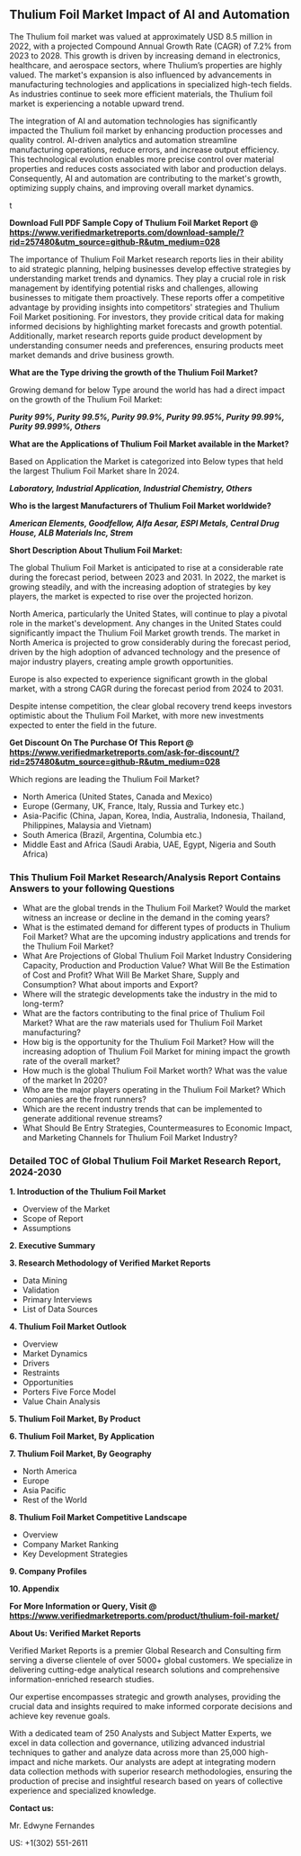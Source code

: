 <h2>Thulium Foil Market Impact of AI and Automation</h2><p>The Thulium foil market was valued at approximately USD 8.5 million in 2022, with a projected Compound Annual Growth Rate (CAGR) of 7.2% from 2023 to 2028. This growth is driven by increasing demand in electronics, healthcare, and aerospace sectors, where Thulium’s properties are highly valued. The market's expansion is also influenced by advancements in manufacturing technologies and applications in specialized high-tech fields. As industries continue to seek more efficient materials, the Thulium foil market is experiencing a notable upward trend.</p><p>The integration of AI and automation technologies has significantly impacted the Thulium foil market by enhancing production processes and quality control. AI-driven analytics and automation streamline manufacturing operations, reduce errors, and increase output efficiency. This technological evolution enables more precise control over material properties and reduces costs associated with labor and production delays. Consequently, AI and automation are contributing to the market's growth, optimizing supply chains, and improving overall market dynamics.</p>t</p><p id="" class=""><strong>Download Full PDF Sample Copy of Thulium Foil Market Report @ <a href="https://www.verifiedmarketreports.com/download-sample/?rid=257480&utm_source=github-R&utm_medium=028" target="_blank">https://www.verifiedmarketreports.com/download-sample/?rid=257480&utm_source=github-R&utm_medium=028</a></strong></p><p>The importance of&nbsp;Thulium Foil Market research reports lies in their ability to aid strategic planning, helping businesses develop effective strategies by understanding market trends and dynamics. They play a crucial role in risk management by identifying potential risks and challenges, allowing businesses to mitigate them proactively. These reports offer a competitive advantage by providing insights into competitors' strategies and Thulium Foil Market positioning. For investors, they provide critical data for making informed decisions by highlighting market forecasts and growth potential. Additionally, market research reports guide product development by understanding consumer needs and preferences, ensuring products meet market demands and drive business growth.</p><p><strong>What are the&nbsp;Type driving the growth of the Thulium Foil Market?</strong></p><p id="" class="">Growing demand for below Type around the world has had a direct impact on the growth of the Thulium Foil Market:</p><em><strong>Purity 99%, Purity 99.5%, Purity 99.9%, Purity 99.95%, Purity 99.99%, Purity 99.999%, Others</strong></em></p><strong>What are the&nbsp;Applications&nbsp;of Thulium Foil Market available in the Market?</strong></p><p id="" class="">Based on Application the Market is categorized into Below types that held the largest Thulium Foil Market share In 2024.</p><em><strong>Laboratory, Industrial Application, Industrial Chemistry, Others</strong></em></p><strong>Who is the largest Manufacturers of Thulium Foil Market worldwide?</strong></p><p><em><strong>American Elements, Goodfellow, Alfa Aesar, ESPI Metals, Central Drug House, ALB Materials Inc, Strem</strong></em></p><p id="" class=""><strong>Short Description About Thulium Foil Market:</strong></p><p>The global Thulium Foil Market is anticipated to rise at a considerable rate during the forecast period, between 2023 and 2031. In 2022, the market is growing steadily, and with the increasing adoption of strategies by key players, the market is expected to rise over the projected horizon.</p><p>North America, particularly the United States, will continue to play a pivotal role in the market's development. Any changes in the United States could significantly impact the Thulium Foil Market growth trends. The market in North America is projected to grow considerably during the forecast period, driven by the high adoption of advanced technology and the presence of major industry players, creating ample growth opportunities.</p><p>Europe is also expected to experience significant growth in the global market, with a strong CAGR during the forecast period from 2024 to 2031.</p><p>Despite intense competition, the clear global recovery trend keeps investors optimistic about the Thulium Foil Market, with more new investments expected to enter the field in the future.</p><p id="" class=""><strong>Get Discount On The Purchase Of This Report @ <a href="https://www.verifiedmarketreports.com/ask-for-discount/?rid=257480&utm_source=github-R&utm_medium=028" target="_blank">https://www.verifiedmarketreports.com/ask-for-discount/?rid=257480&utm_source=github-R&utm_medium=028</a></strong></p>Which regions are leading the Thulium Foil Market?</p><ul><li>North America (United States, Canada and Mexico)</li><li>Europe (Germany, UK, France, Italy, Russia and Turkey etc.)</li><li>Asia-Pacific (China, Japan, Korea, India, Australia, Indonesia, Thailand, Philippines, Malaysia and Vietnam)</li><li>South America (Brazil, Argentina, Columbia etc.)</li><li>Middle East and Africa (Saudi Arabia, UAE, Egypt, Nigeria and South Africa)</li></ul><h3 id="" class="">This Thulium Foil Market Research/Analysis Report Contains Answers to your following Questions</h3><ul><li>What are the global trends in the Thulium Foil Market? Would the market witness an increase or decline in the demand in the coming years?</li><li>What is the estimated demand for different types of products in Thulium Foil Market? What are the upcoming industry applications and trends for the Thulium Foil Market?</li><li>What Are Projections of Global Thulium Foil Market Industry Considering Capacity, Production and Production Value? What Will Be the Estimation of Cost and Profit? What Will Be Market Share, Supply and Consumption? What about imports and Export?</li><li>Where will the strategic developments take the industry in the mid to long-term?</li><li>What are the factors contributing to the final price of Thulium Foil Market? What are the raw materials used for Thulium Foil Market manufacturing?</li><li>How big is the opportunity for the Thulium Foil Market? How will the increasing adoption of Thulium Foil Market for mining impact the growth rate of the overall market?</li><li>How much is the global Thulium Foil Market worth? What was the value of the market In 2020?</li><li>Who are the major players operating in the Thulium Foil Market? Which companies are the front runners?</li><li>Which are the recent industry trends that can be implemented to generate additional revenue streams?</li><li>What Should Be Entry Strategies, Countermeasures to Economic Impact, and Marketing Channels for Thulium Foil Market Industry?</li></ul><h3 id="" class="">Detailed TOC of Global Thulium Foil Market Research Report, 2024-2030</h3><p id="" class=""><strong>1. Introduction of the Thulium Foil Market</strong></p><ul><li>Overview of the Market</li><li>Scope of Report</li><li>Assumptions</li></ul><p id="" class=""><strong>2. Executive Summary</strong></p><p id="" class=""><strong>3. Research Methodology of Verified Market Reports</strong></p><ul><li>Data Mining</li><li>Validation</li><li>Primary Interviews</li><li>List of Data Sources</li></ul><p id="" class=""><strong>4. Thulium Foil Market Outlook</strong></p><ul><li>Overview</li><li>Market Dynamics</li><li>Drivers</li><li>Restraints</li><li>Opportunities</li><li>Porters Five Force Model</li><li>Value Chain Analysis</li></ul><p id="" class=""><strong>5. Thulium Foil Market, By Product</strong></p><p id="" class=""><strong>6. Thulium Foil Market, By Application</strong></p><p id="" class=""><strong>7. Thulium Foil Market, By Geography</strong></p><ul><li>North America</li><li>Europe</li><li>Asia Pacific</li><li>Rest of the World</li></ul><p id="" class=""><strong>8. Thulium Foil Market Competitive Landscape</strong></p><ul><li>Overview</li><li>Company Market Ranking</li><li>Key Development Strategies</li></ul><p id="" class=""><strong>9. Company Profiles</strong></p><p id="" class=""><strong>10. Appendix</strong></p><p id="" class=""><strong>For More Information or Query, Visit @ <a href="https://www.verifiedmarketreports.com/product/thulium-foil-market/" target="_blank">https://www.verifiedmarketreports.com/product/thulium-foil-market/</a></strong></p><p id="" class=""><strong>About Us: Verified Market Reports</strong></p><p id="" class="">Verified Market Reports is a premier Global Research and Consulting firm serving a diverse clientele of over 5000+ global customers. We specialize in delivering cutting-edge analytical research solutions and comprehensive information-enriched research studies.</p><p id="" class="">Our expertise encompasses strategic and growth analyses, providing the crucial data and insights required to make informed corporate decisions and achieve key revenue goals.</p><p id="" class="">With a dedicated team of 250 Analysts and Subject Matter Experts, we excel in data collection and governance, utilizing advanced industrial techniques to gather and analyze data across more than 25,000 high-impact and niche markets. Our analysts are adept at integrating modern data collection methods with superior research methodologies, ensuring the production of precise and insightful research based on years of collective experience and specialized knowledge.</p><p id="" class=""><strong>Contact us:</strong></p><p id="" class="">Mr. Edwyne Fernandes</p><p id="" class="">US: +1(302) 551-2611</p>